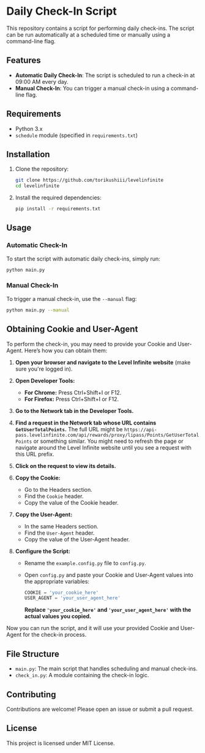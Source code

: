 # Daily Check-In Script

This repository contains a script for performing daily check-ins. The script can be run automatically at a scheduled time or manually using a command-line flag.

## Features

- **Automatic Daily Check-In**: The script is scheduled to run a check-in at 09:00 AM every day.
- **Manual Check-In**: You can trigger a manual check-in using a command-line flag.

## Requirements

- Python 3.x
- `schedule` module (specified in `requirements.txt`)

## Installation

1. Clone the repository:
    ```sh
    git clone https://github.com/torikushiii/levelinfinite
    cd levelinfinite
    ```

2. Install the required dependencies:
    ```sh
    pip install -r requirements.txt
    ```

## Usage

### Automatic Check-In

To start the script with automatic daily check-ins, simply run:
```sh
python main.py
```

### Manual Check-In

To trigger a manual check-in, use the `--manual` flag:
```sh
python main.py --manual
```

## Obtaining Cookie and User-Agent

To perform the check-in, you may need to provide your Cookie and User-Agent. Here’s how you can obtain them:

1. **Open your browser and navigate to the Level Infinite website** (make sure you're logged in).

2. **Open Developer Tools:**

   - **For Chrome:** Press Ctrl+Shift+I or F12.
   - **For Firefox:** Press Ctrl+Shift+I or F12.

3. **Go to the Network tab in the Developer Tools.**

4. **Find a request in the Network tab whose URL contains `GetUserTotalPoints`.** The full URL might be `https://api-pass.levelinfinite.com/api/rewards/proxy/lipass/Points/GetUserTotalPoints` or something similar. You might need to refresh the page or navigate around the Level Infinite website until you see a request with this URL prefix.

5. **Click on the request to view its details.**

6. **Copy the Cookie:**

   - Go to the Headers section.
   - Find the `Cookie` header.
   - Copy the value of the Cookie header.

7. **Copy the User-Agent:**

   - In the same Headers section.
   - Find the `User-Agent` header.
   - Copy the value of the User-Agent header.

8. **Configure the Script:**

   - Rename the `example.config.py` file to `config.py`.
   - Open `config.py` and paste your Cookie and User-Agent values into the appropriate variables:

     ```python
     COOKIE = 'your_cookie_here'
     USER_AGENT = 'your_user_agent_here'
     ```

     **Replace `'your_cookie_here'` and `'your_user_agent_here'` with the actual values you copied.**

Now you can run the script, and it will use your provided Cookie and User-Agent for the check-in process.

## File Structure

- `main.py`: The main script that handles scheduling and manual check-ins.
- `check_in.py`: A module containing the check-in logic.

## Contributing

Contributions are welcome! Please open an issue or submit a pull request.

## License

This project is licensed under MIT License.